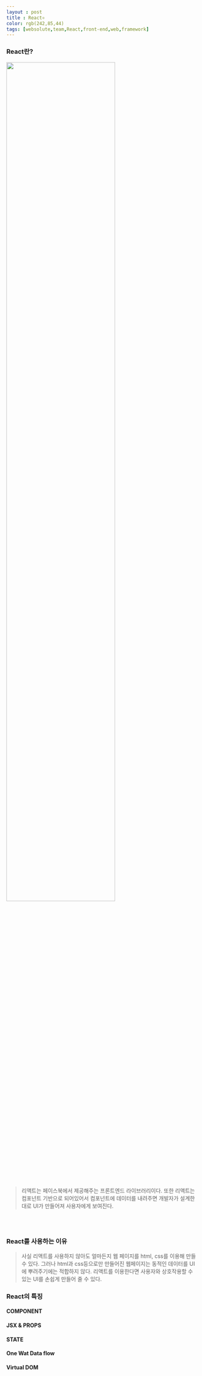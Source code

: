 ```yaml
---
layout : post
title : React⚛
color: rgb(242,85,44)
tags: [websolute,team,React,front-end,web,framework]
---
```


### React란?

<img src="https://media.vlpt.us/images/daybreak/post/3362c836-4cca-4b8a-a1f9-cf859e8fd210/react.jpeg" width="75%">

>리액트는 페이스북에서 제공해주는 프론트엔드 라이브러리이다.
>또한 리액트는 컴포넌트 기반으로 되어있어서 컴포넌트에 데이터를 내려주면 개발자가 설계한대로 UI가 만들어져 사용자에게 보여진다.

<br>
<br>

### React를 사용하는 이유

>사실 리액트를 사용하지 않아도 얼마든지 웹 페이지를 html, css를 이용해 만들 수 있다.
>그러나 html과 css등으로만 만들어진 웹페이지는 동적인 데이터를 UI에 뿌려주기에는 적합하지 않다.
>리액트를 이용한다면 사용자와 상호작용할 수 있는 UI를 손쉽게 만들어 줄 수 있다.

### React의 특징

#### COMPONENT

#### JSX & PROPS

#### STATE

#### One Wat Data flow

#### Virtual DOM